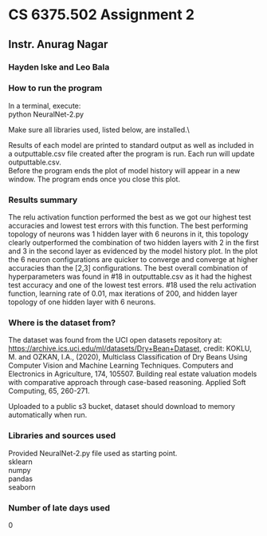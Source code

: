 # CS 6375.502 Assignment 2

## Instr. Anurag Nagar

### Hayden Iske and Leo Bala

### How to run the program
In a terminal, execute:\
python NeuralNet-2.py

Make sure all libraries used, listed below, are installed.\

Results of each model are printed to standard output as well as included in a outputtable.csv file created after the program is run. Each run will update outputtable.csv.\
Before the program ends the plot of model history will appear in a new window. The program ends once you close this plot.

### Results summary
The relu activation function performed the best as we got our highest test accuracies and lowest test errors with this function. The best performing topology of neurons was 1 hidden layer with 6 neurons in it, this topology clearly outperformed the combination of two hidden layers with 2 in the first and 3 in the second layer as evidenced by the model history plot. In the plot the 6 neuron configurations are quicker to converge and converge at higher accuracies than the [2,3] configurations. The best overall combination of hyperparameters was found in #18 in outputtable.csv as it had the highest test accuracy and one of the lowest test errors. #18 used the relu activation function, learning rate of 0.01, max iterations of 200, and hidden layer topology of one hidden layer with 6 neurons. 

### Where is the dataset from?
The dataset was found from the UCI open datasets repository at: https://archive.ics.uci.edu/ml/datasets/Dry+Bean+Dataset, credit: KOKLU, M. and OZKAN, I.A., (2020), Multiclass Classification of Dry Beans Using Computer Vision and Machine Learning Techniques. Computers and Electronics in Agriculture, 174, 105507. Building real estate valuation models with comparative approach through case-based reasoning. Applied Soft Computing, 65, 260-271.

Uploaded to a public s3 bucket, dataset should download to memory automatically when run.

### Libraries and sources used
Provided NeuralNet-2.py file used as starting point.\
sklearn\
numpy\
pandas\
seaborn

### Number of late days used
0
